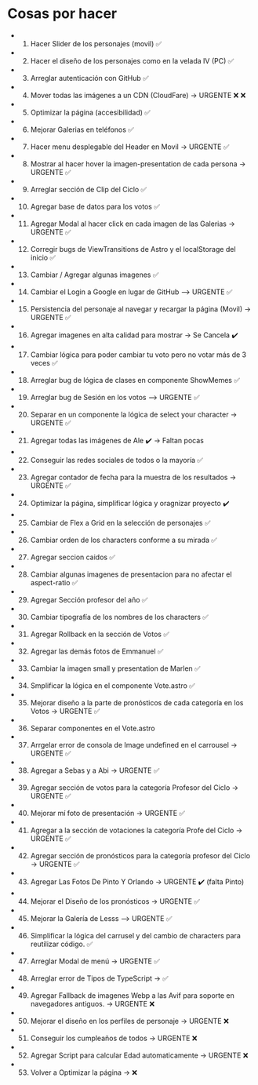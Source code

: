 # Cosas por hacer

-   1. Hacer Slider de los personajes (movil) ✅
-   2. Hacer el diseño de los personajes como en la velada IV (PC) ✅
-   3. Arreglar autenticación con GitHub ✅
-   4. Mover todas las imágenes a un CDN (CloudFare) -> URGENTE ❌ ❌
-   5. Optimizar la página (accesibilidad) ✅
-   6. Mejorar Galerias en teléfonos ✅
-   7. Hacer menu desplegable del Header en Movil -> URGENTE ✅
-   8. Mostrar al hacer hover la imagen-presentation de cada persona -> URGENTE ✅
-   9. Arreglar sección de Clip del Ciclo ✅
-   10. Agregar base de datos para los votos ✅
-   11. Agregar Modal al hacer click en cada imagen de las Galerias -> URGENTE ✅
-   12. Corregir bugs de ViewTransitions de Astro y el localStorage del inicio ✅
-   13. Cambiar / Agregar algunas imagenes ✅
-   14. Cambiar el Login a Google en lugar de GitHub --> URGENTE ✅
-   15. Persistencia del personaje al navegar y recargar la página (Movil) -> URGENTE ✅
-   16. Agregar imagenes en alta calidad para mostrar -> Se Cancela ✔️
-   17. Cambiar lógica para poder cambiar tu voto pero no votar más de 3 veces ✅
-   18. Arreglar bug de lógica de clases en componente ShowMemes ✅
-   19. Arreglar bug de Sesión en los votos --> URGENTE ✅
-   20. Separar en un componente la lógica de select your character -> URGENTE ✅
-   21. Agregar todas las imágenes de Ale ✔️ -> Faltan pocas
-   22. Conseguir las redes sociales de todos o la mayoría ✅
-   23. Agregar contador de fecha para la muestra de los resultados -> URGENTE ✅
-   24. Optimizar la página, simplificar lógica y oragnizar proyecto ✔️
-   25. Cambiar de Flex a Grid en la selección de personajes ✅
-   26. Cambiar orden de los characters conforme a su mirada ✅
-   27. Agregar seccion caidos ✅
-   28. Cambiar algunas imagenes de presentacion para no afectar el aspect-ratio ✅
-   29. Agregar Sección profesor del año ✅
-   30. Cambiar tipografía de los nombres de los characters ✅
-   31. Agregar Rollback en la sección de Votos ✅
-   32. Agregar las demás fotos de Emmanuel ✅
-   33. Cambiar la imagen small y presentation de Marlen ✅
-   34. Smplificar la lógica en el componente Vote.astro ✅
-   35. Mejorar diseño a la parte de pronósticos de cada categoría en los Votos -> URGENTE ✅
-   36. Separar componentes en el Vote.astro
-   37. Arrgelar error de consola de Image undefined en el carrousel -> URGENTE ✅
-   38. Agregar a Sebas y a Abi -> URGENTE ✅
-   39. Agregar sección de votos para la categoría Profesor del Ciclo -> URGENTE ✅
-   40. Mejorar mí foto de presentación -> URGENTE ✅
-   41. Agregar a la sección de votaciones la categoría Profe del Ciclo -> URGENTE ✅
-   42. Agregar sección de pronósticos para la categoría profesor del Ciclo -> URGENTE ✅
-   43. Agregar Las Fotos De Pinto Y Orlando -> URGENTE ✔️ (falta Pinto)
-   44. Mejorar el Diseño de los pronósticos -> URGENTE ✅
-   45. Mejorar la Galería de Lesss --> URGENTE ✅
-   46. Simplificar la lógica del carrusel y del cambio de characters para reutilizar código. ✅
-   47. Arreglar Modal de menú -> URGENTE ✅
-   48. Arreglar error de Tipos de TypeScript -> ✅
-   49. Agregar Fallback de imagenes Webp a las Avif para soporte en navegadores antiguos. -> URGENTE ❌
-   50. Mejorar el diseño en los perfiles de personaje -> URGENTE ❌
-   51. Conseguir los cumpleaños de todos -> URGENTE ❌
-   52. Agregar Script para calcular Edad automaticamente -> URGENTE ❌
-   53. Volver a Optimizar la página -> ❌
